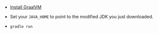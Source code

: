 * [Install GraalVM](https://www.graalvm.org/downloads/)

* Set your `JAVA_HOME` to point to the modified JDK you just downloaded.

* `gradle run`
